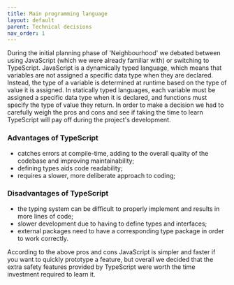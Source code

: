 ```yaml
---
title: Main programming language
layout: default
parent: Technical decisions
nav_order: 1
---
```


During the initial planning phase of 'Neighbourhood' we debated between using JavaScript (which we were already familiar with) or switching to TypeScript.
JavaScript is a dynamically typed language, which means that variables are not assigned a specific data type when they are declared. Instead, the type of a variable is determined at runtime based on the type of value it is assigned. In statically typed languages, each variable must be assigned a specific data type when it is declared, and functions must specify the type of value they return.
In order to make a decision we had to carefully weigh the pros and cons and see if taking the time to learn TypeScript will pay off during the project's development.

### Advantages of TypeScript

- catches errors at compile-time, adding to the overall quality of the codebase and improving maintainability;
- defining types aids code readability;
- requires a slower, more deliberate approach to coding;

### Disadvantages of TypeScript

- the typing system can be difficult to properly implement and results in more lines of code;
- slower development due to having to define types and interfaces;
- external packages need to have a corresponding type package in order to work correctly.

According to the above pros and cons JavaScript is simpler and faster if you want to quickly prototype a feature, but overall we decided that the extra safety features provided by TypeScript were worth the time investment required to learn it.
